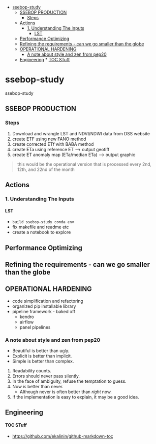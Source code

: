 <!--ts-->
* [ssebop-study](#ssebop-study)
   * [SSEBOP PRODUCTION](#ssebop-production)
      * [Steps](#steps)
   * [Actions](#actions)
      * [1. Understanding The Inputs](#1-understanding-the-inputs)
         * [LST](#lst)
   * [Performance Optimizing](#performance-optimizing)
   * [Refining the requirements - can we go smaller than the globe](#refining-the-requirements---can-we-go-smaller-than-the-globe)
   * [OPERATIONAL HARDENING](#operational-hardening)
      * [A note about style and zen from pep20](#a-note-about-style-and-zen-from-pep20)
   * [Engineering](#engineering)
         * [TOC STuff](#toc-stuff)

<!-- Created by https://github.com/ekalinin/github-markdown-toc -->
<!-- Added by: ec2-user, at: Wed Nov 16 22:34:58 UTC 2022 -->

<!--te-->

# ssebop-study
ssebop-study


## SSEBOP PRODUCTION

### Steps

1. Download and wrangle LST and NDVI/NDWI data from DSS website
2. create ETF using new FANO method
3. create corrected ETf with BABA method
4. create ETa using reference ET --> output geotiff
5. create ET anomaly map (ETa/median ETa)  --> output graphic

> this would be the operational version that is processed every 2nd, 12th, and 22nd of the month

## Actions

### 1. Understanding The Inputs

#### LST
- `build ssebop-study conda env`
- fix makefile and readme etc
- create a notebook to explore

## Performance Optimizing

## Refining the requirements - can we go smaller than the globe

## OPERATIONAL HARDENING

- code simplification and refactoring
- organized pip installable library
- pipeline framework - baked off
	- kendro
	- airflow
	- panel pipelines


### A note about style and zen from pep20

 - Beautiful is better than ugly.
 - Explicit is better than implicit.
 - Simple is better than complex.

1. Readability counts.
2. Errors should never pass silently.
3. In the face of ambiguity, refuse the temptation to guess.
4. Now is better than never.
	- Although never is often better than *right* now.
5. If the implementation is easy to explain, it may be a good idea.

## Engineering

#### TOC STuff

- https://github.com/ekalinin/github-markdown-toc
